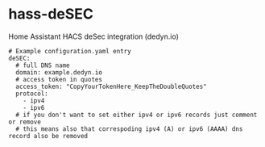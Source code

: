# hass-deSEC
Home Assistant HACS deSec integration (dedyn.io)

```
# Example configuration.yaml entry
deSEC:
  # full DNS name
  domain: example.dedyn.io 
  # access token in quotes
  access_token: "CopyYourTokenHere_KeepTheDoubleQuotes"
  protocol:
    - ipv4
    - ipv6
  # if you don't want to set either ipv4 or ipv6 records just comment or remove
  # this means also that correspoding ipv4 (A) or ipv6 (AAAA) dns record also be removed 
```
